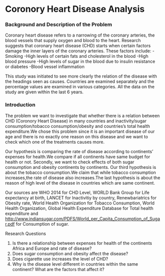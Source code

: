 # Coronory Heart Disease Analysis

### Background and Description of the Problem

Coronary heart disease refers to a narrowing of the coronary arteries, the blood vessels that supply oxygen and blood to the heart. Research suggests that coronary heart disease (CHD) starts when certain factors damage the inner layers of the coronary arteries. These factors include:
-Smoking
-High levels of certain fats and cholesterol in the blood
-High blood pressure
-High levels of sugar in the blood due to insulin resistance or diabetes
-Blood vessel inflammation

This study was initiated to see more clearly the relation of the disease with the headings seen as causes. Countries are examined separately and the percentage values are examined in various categories. All the data on the study are given within the last 6 years.

### Introduction
The problem we want to investigate that whether there is a relation between CHD (Coronory Heart Disease) in many countries and inactivity/sugar consumption/tobacco
consumption/obesity and countries’s total health expenditure.We chose this problem since it is an important disease of our age and there is no exactly one reason on this disease and we want to check which one of the treatments causes more.

Our hypothesis is comparing the rate of disease according to continents’ expenses for health.We compare if all continents have same budget for health or not. Secondly, we want to check effects of both sugar consumption and obesity continents by continents. Our third hypothesis is about the tobacco consumption.We claim that while tobacco consumption increases,the rate of disease also increases.The last hypothesis is about the reason of high level of the disease in countries which are same continent.

Our sources are WHO 2014 for CHD Level, WORLD Bank Group for Life expectancy at birth, LANCET for Inactivitiy by country, Renewbariatrics for Obesity rate, World Health Organization for Tobacco Consumption, World Health Organization, Global Health Expenditure Database for Total health expenditure and http://www.indiansugar.com/PDFS/World_per_Capita_Consumption_of_Sugar.pdf for Consumption of sugar.

Research Questions
1. Is there a relationship between expenses for health of the continents Africa and Europe and rate of disease?
2. Does sugar consumption and obesity affect the disease?
3. Does cigarette use increases the level of CHD?
4. Why is the disease level different in countries within the same continent? What are the factors that affect it?
